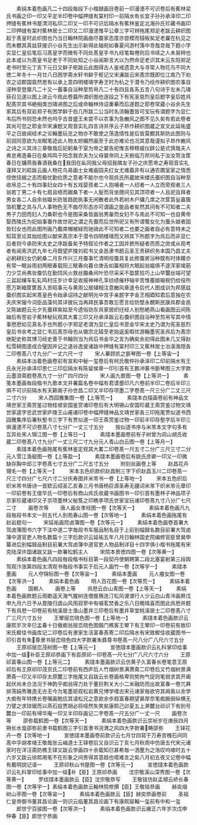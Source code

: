<!-- { "loadSidebar": true } -->
　　素绢本着色画凡二十四段毎段下小楷録画目卷前一印漫漶不可识卷后有蕉林梁氏书画之印一印又平定半印卷中幅押缝有棠村印一前隔水有长宜子孙孙承泽印二印押缝有蕉林书屋清河私印二印又一印不可识后隔水有蕉林鉴定北海孙氏珍藏书画印二印押缝有棠村蕉林居士二印又二印漫漶惟平公章三字可辨拖尾郑足老跋云耕织图起于髙皇时此织图也乃当日翰林院画曲尽蚕家态度亦尝模而锓板矣足老曩在杭见之而未覩其真兹获接识小谷先生出示新得此轴宛如春夏间游村落中竒哉竒哉下题小字实显仁皇后笔后习髙皇字而微有不同处髙皇手书九经笔每倦则后书续之人未易辨也此本或以为髙皇书足老于不同处知之小谷闻斯言大以为然命足老识其末云东阳郑足老书时至元丁亥下元日又鲜子枢跋云此图得古人鉴戒遗意大与寻常人物花鸟不同大徳二年冬十一月廿八日困学斋水轩书鲜于枢记又宋濓跋云宋髙宗既即位江南乃下劝农之诏郡国翕然思有以承上意四明楼璹字寿玊时为杭之于潜令乃绘作耕织图农事自浸种至登廪凡二十又一蚕事自浴种至剪帛凡二十有四且各系五言八句诗于左未几璹获召见遂以图上进云今观此卷葢所谓织图也逐段之下有宪圣慈烈皇后题字皇后姓呉配髙宗其书絶相类岂璹进图之后或命翰林侍诏重摹而后遂题之耶卷常蔵小谷余先生家其后有双岩郑子有困学鲜于伯几所跋二公当时名流翰墨皆可宝玩有谓题字为显仁韦后所书则恐未然也呜乎古昔盛王未尝不以农事为急豳风之图不见久矣有若此卷者其尚可忽之耶金华宋濓题又观音实礼四言诗并序云子昻作耕织图蔵之宣文此延祐盛平之日故闻经术之论翰墨玩览之物亦不敢使之荡逸情性是后皆莫覩其斯防此图则与前説同意欲为龙眠笔迹此人物太娇媚然画至于此亦难论也况其意哉谨拟子昻作豳风之诗之义其诗三章敬哉后妃躬桑于室为帝之裳告祀惟吉穆穆威仪辟公是式慎哉夫人弗怠弗逸春日在桑鸠鸣于阳念我农夫为父母裳帝同上天俯临万邦何私于汝汝笥汝筐春日在牗燕我春酒我桑在我田在畆同我父母招我隣友子孙之庆愿帝之寿观音实礼谨拜又刘崧跋云画人物花鸟易画士女难画园夫红女尤难葢非有以通农圃室家之情悉倥偬拮据之态而极忧勤俭质之意者不能尔也今观呉氏所蔵故宋楼氏蚕织图自浴种至收帛总二十有四事妇女四十有五戏婴孩者二人抱哺者一人纫者一人立而旁观者三人翁若丁男二十有七扇且帻而踞桑下者一人髽而背坐牕间见其顶项者一人且祀且拜者男女各二人自余翁媪长防皆趋跄执事无闲散者此外若树木户牗几席之次筐筥釡盎簇箔机籰之具与凡人事物色无不曲尽形态亦可谓画之能品者矣然其间有不可知者二夫男子力田而妇人力桑职也今是图采桑皆画翁男軰而女妇不与焉此不可知一也自黄帝娶西陵氏为妃始事蚕作故世祀之谓之先蚕而后世所祀又有所谓蜀女化为蚕头娘者固皆妇女也而此图所画乃戴席帽被緑而驰骑此不可知者二也要之画者自必有意特未之知耳至论其始绘图以献宋髙宗本于潜令四明楼璹而又辨其下所题字为呉后而非显仁后者则今承防宋太史之序跋备矣予特叙论作者之工因并摭所疑者而质之庻或从观考者有闻焉洪武九年七月既望庐陵刘崧书又金邕隶书题云圣王贵耕织务本国乃昌丈夫必躬耕妇女仍躬桑二月东作兴三月蚕事忙清明视蚕具复此修蚕房浴种既有时体餧亦有常一眠谷雨初两眠春载阳三眠春向暮仓庚舌如簧相将大眠起翁媪俱不遑浑家竭筋力少艾尚弗妆蚕饥在勤饲风火救丝膓桑间叶恐尽采采不盈筐拾巧上山早蠒丝端可望三盆起缫车轧轧鸣村庄岁计幸足收报神神孔享纺绩催杼轴辛苦惟蚕娘输税仍给役所愿万斯箱筐篚首入贡昭事元与黄周公居辅相注意豳风章遂令后代人图成训为邦感兹蚕织图实起宋髙皇邑令始承诏持之献明光中宫手亲题字字金玊相廼知君后意独在农夫庆宋镏今词臣品藻何其详披玩当再拜民事吾敢忘愿言绘防壁永覩斯民康呉郡金邕又陈廸题云元夕先蚕拜紫姑至今遗俗効东呉家居织纴经人别愁絶燕山看画图云间陈廸后有苍岩子蕉林秘玩观其大畧三印又孙承泽跋云右蚕织图自浴种至剪帛写其中情事厯厯如见真名手也所题小字郑足老谓为显仁皇后书至金华宋太史乃谓为宪圣慈烈皇后书余考之显仁韦后髙宗母也从徽宗北辕至老始返奚暇优游翰墨宪圣呉后为髙宗继配史称其博习经史善于书翰则当为呉后书金华之言为确矣余初得此图未几又得赵松雪耕图遂成合璧因并记之退谷逸叟诸跋中押缝有棠村印三又蕉林居士冶溪渔隠各二印卷髙八寸九分广一丈六尺一寸
　　宋人摹顾凯之斵琴图一卷【上等宙一】
　　素绢本淡着色画卷前有宣和中秘一玺卷后有柯氏敬仲孙承泽印二印前隔水有王氏永光孙承泽印思仁三印后隔水有陈留侯章一印引首有王鹏冲篆书斵琴图三大字款云墨浪斋题卷髙九寸一分广四尺四分
　　宋人画九歌图一卷【上等洪一】
　　素笺本墨画毎段楷书九歌本文并署篇名卷中幅有君谟墨印凡六卷前半印二卷后半印三俱不可识前隔水有天籁阁子孙世昌二印又半印存项墨二字卷髙一尺三分广二丈三尺二寸六分
　　宋人西园雅集图一卷【上等荒一】
　　素牋本白描画卷前有神品文靖世家王斋赏鉴过物桂坡安国鉴赏诸印卷后有大明锡山安国珍蔵王斋赏鉴过物文靖世家逵字忠武世家庐陵王山甫诸印卷中幅押缝神品文靖世家各三印拖尾贾似道书西园雅集序后署秋壑书三字下有贾似道一印王斋赏鉴过物一印前半印存壑字后半印三俱漫漶不可识卷髙八寸七分广一丈三寸五分
　　按似道书序与米芾本文字句多有互异处宋人锦江图一卷【上等日一】
　　素牋本墨画卷前有子树曾为闾山胡氏收蔵二印卷髙八寸九分广一丈三尺二寸九分元人青山白云图一卷【上等月一】
　　素牋本着色画拖尾有蕉林鉴定观其大畧二印卷髙一尺五寸二分广三尺三寸二分元人雪江渔艇图一卷【上等盈一】
　　素牋本墨画卷后有姚氏彦卿一印又一印微缺存胸中邱三字卷髙七寸五分广二尺五寸五分
　　附刻丝画卷上等
　　赵昌花卉翎毛一卷【上等天一】
　　宋本五色织款织赵昌制三字下织赵昌玉川二印卷髙一尺三寸四分广七尺六寸二分庆寿图并米芾书一卷【上等地一】
　　宋本五色织后织米芾书唐诗一首欵云绍圣乙亥春三月书唐杨巨源圣寿无疆词米芾下织米芾元章印一印前卷有王俊华氏一印卷后有商山呉氏收蔵书画图书一印引首有墨林子神品项子京家珍蔵诸印又子京项墨林父秘笈之印檇李项氏世家宝玩诸印卷髙九寸八分广七尺二寸
　　画卷次等
　　唐人画女孝经图一卷【次等天一】
　　素绢本着色画凡九段毎段书本文一则五代人别苑春山图一卷【次等地一】
　　素绢本着色画拖尾有赵岩题句一
　　宋延祐画院卤簿图一卷【次等元一】
　　素绢本着色画卷首署大驾卤簿图书六字下注中道二字毎段书车服品制名目于上前别幅録名数目前署大驾卤簿中道官吏人物名数篇十三字后款识云延祐五年八月日翰林国史院编修官臣曾巽申纂进后别幅録品制目前署大驾卤簿中道官吏人物品制详目十四字俱小楷书拖尾有宋克陆深许国诸跋又跋一款署松鹤主人
　　宋院本景徳四图一卷【次等黄一】
　　素绢本着色画凡四段毎段楷书标目第一段契丹使朝聘第二段北塞宴射第三段舆驾观汴涨第四段太清观书毎段书事实于后元人画竹一卷【次等宇一】
　　素牋本墨画
　　元人夺锦标图一卷【次等宙一】
　　素绢本墨画
　　元人瘤女图一卷【次等洪一】
　　素绢本着色画
　　明人百花图一卷【次等荒一】
　　素绢本着色画
　　国朝人
　　画卷上等
　　呉厯云白山青图一卷【上等天一】
　　素绢本着色画款题云雨歇遥天海气腥树连僧屋鴈连汀松风谡谡行人少云白山青冷画屏戊申九月六日予从毘陵归虞山风雨寂寥中有啜茗焚香之乐八日晚晴喜而图此呉厯并题下有呉厯一印卷前有桃溪居士渔山墨井三印卷后有墨井草堂桃溪居士二印卷髙八寸广三尺六寸五分
　　王翚层峦晓色图一卷【上等地一】
　　素牋本着色画款识云康熙岁次辛巳孟春十日傲痴翁层峦晓色图劔门樵客王翚下有王翚印一印卷前有致印宋氏穉佳书画库记二印卷后有隶家生活富春髙寄二印后隔水有宋致穉佳收蔵图书一印引首有朱尊隶书层峦晓色四大字款署朱彞尊书卷髙一尺八分广八尺六寸五分
　　王原祁层峦茂树图一卷【上等元一】
　　宣徳牋本墨画款识云礼科掌印给事中加一级补臣王原祁恭画下有臣原祁一印卷髙一尺七分广八尺六寸六分
　　王原祁富春山图一卷【上等元二】
　　素牋本墨画款识云仿黄子久富春长卷笔意王原祁后有王原祁印茂京氏二印卷前有西庐后人竹烟树景满萧斋二印卷后又竹烟树景满萧斋一印又半印存太原麓三字拖尾又自跋云长卷画格卑则势拘气促则笔弱求其开阖起伏尚未合法况于神韵乎痴翁得力处于董巨荆关大小二米融防而出故富春一卷兀奡排荡娟秀雅逸无古无今为笔墨钜观松岩黄兄博学嗜古宋元诸家毎欲穷其阃奥以余学大痴有年特携长卷嘱画勉应其请松兄之意欲余歩趋富春期望甚厚奈笔痴腕弱纵横无力譬之求琼琚而以燕石投贾胡必将哑然失笑矣康熙己卯夏五上澣麓台祁识下有别号麓台一印前有埽华庵一印又半印存画记二字卷髙一尺五分广一丈一尺
　　画卷次等
　　邵弥载鹤图一卷【次等天一】
　　素绢本着色画款识云崇祯岁在庚辰四月朔长水龛邵弥前隶书载鹤图三字引首隶书浣渭之风四大字款署畴邵弥
　　王铎花卉一卷【次等地一】
　　宣徳牋本墨画卷前款识云七月廿四冩于万寿宫槐石间同髙中孚胡孝绪王敬哉张云岫道士王铎卷后又自识云丁亥七月秋雨中仿唐五代宋元诸家时在洋汪斋防樵王铎又跋云学画四十余载知已甚希毎一洒墨为之浩叹呜嘑时五十六岁又跋云徐熙用笔不在形象之间贵得其意趋也噫难言之矣八月初五夜又记卷中幅有戴明説记语一
　　王原祁秋山书屋图一卷【次等元一】
　　宣徳牋本着色画款识云礼科掌印给事中加一级补【臣】王原祁恭画
　　沈宗敬溪山深秀图一卷【次等黄一】
　　罗纹牋本墨画款云【臣】沈宗敬恭写
　　王敬铭仿赵孟頫云峤长春图一卷【次等宇一】素绢本着色画款云翰林院修撰【臣】王敬铭恭画
　　赫奕烟树山亭图一卷【次等宙一】
　　素绢本着色画款云【臣】赫奕恭画卷前
　　圣祖仁皇帝御书董其昌论画一则识云临董其昌论画下有康熙宸翰一玺前有中和一玺
　　郎世宁百骏图一卷【次等洪一】
　　素绢本着色画款识云雍正六年岁次戊申仲春【臣】郎世宁恭画
